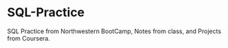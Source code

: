 # SQL-Practice


SQL Practice from Northwestern BootCamp, Notes from class, and Projects from Coursera.
